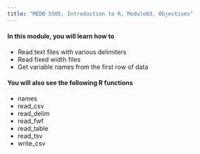 ```yaml
---
title: "MEDB 5505, Introduction to R, Module03, Objectives"
---
```


#### In this module, you will learn how to

+ Read text files with various delimiters
+ Read fixed width files
+ Get variable names from the first row of data

#### You will also see the following R functions

+ names
+ read_csv
+ read_delim
+ read_fwf
+ read_table
+ read_tsv
+ write_csv
